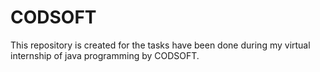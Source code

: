 # CODSOFT
This repository is created for the tasks have been done during my virtual internship of java programming by CODSOFT.
